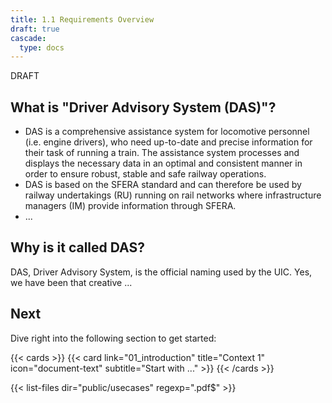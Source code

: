 ```yaml
---
title: 1.1 Requirements Overview
draft: true
cascade:
  type: docs
---
```


DRAFT

## What is "Driver Advisory System (DAS)"?

* DAS is a comprehensive assistance system for locomotive personnel (i.e. engine drivers), who need
  up-to-date and precise information for their task of running a train. The assistance system
  processes and displays the necessary data in an optimal and consistent manner in order to ensure
  robust, stable and safe railway operations.
* DAS is based on the SFERA standard and can therefore be used by railway undertakings (RU) running
  on rail networks where infrastructure managers (IM) provide information through SFERA.
* ...

## Why is it called DAS?

DAS, Driver Advisory System, is the official naming used by the UIC. Yes, we have been that
creative ...

## Next

Dive right into the following section to get started:

{{< cards >}}
{{< card link="01_introduction" title="Context 1" icon="document-text" subtitle="Start with ..." >}}
{{< /cards >}}

{{< list-files dir="public/usecases" regexp=".pdf$" >}}
